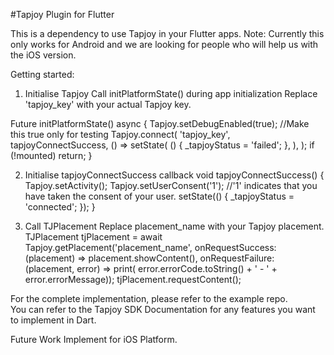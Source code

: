 #Tapjoy Plugin for Flutter

This is a dependency to use Tapjoy in your Flutter apps. 
Note: Currently this only works for Android and we are looking for people who will help us with the iOS version. 

Getting started:
1. Initialise Tapjoy 
Call initPlatformState() during app initialization
Replace 'tapjoy_key' with your actual Tapjoy key.

 Future<void> initPlatformState() async {
    Tapjoy.setDebugEnabled(true);  //Make this true only for testing
    Tapjoy.connect(
      'tapjoy_key',
      tapjoyConnectSuccess,
      () => setState(
        () {
          _tapjoyStatus = 'failed';
        },
      ),
    );
    if (!mounted) return;
  }
  
 2. Initialise tapjoyConnectSuccess callback
 void tapjoyConnectSuccess() {
    Tapjoy.setActivity();
    Tapjoy.setUserConsent('1'); //'1' indicates that you have taken the consent of your user.
    setState(() {
      _tapjoyStatus = 'connected';
    });
  }
  
  3. Call TJPlacement 
  Replace placement_name with your Tapjoy placement. 
  TJPlacement tjPlacement = await Tapjoy.getPlacement('placement_name',
                    onRequestSuccess: (placement) => placement.showContent(),
                    onRequestFailure: (placement, error) => print(
                        error.errorCode.toString() +
                            ' - ' +
                            error.errorMessage));
                tjPlacement.requestContent();
                
            
  For the complete implementation, please refer to the example repo.        
  You can refer to the Tapjoy SDK Documentation for any features you want to implement in Dart.
  
  Future Work
  Implement for iOS Platform.
